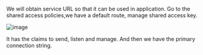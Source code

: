 We will obtain service URL so that it can be used in application.
Go to the shared access policies,we have a default route, manage shared access key.

![image](https://user-images.githubusercontent.com/12064832/175319826-df62dfb2-a5f5-49e4-9ebb-ba92ea1c1706.png)

It has the claims to send, listen and manage.
And then we have the primary connection string.

